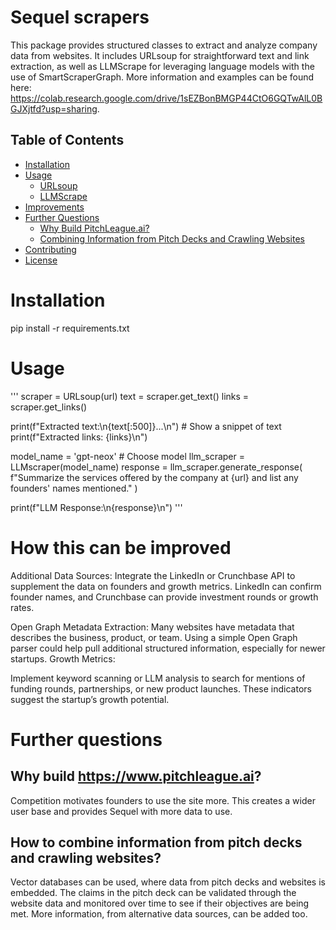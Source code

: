 # Sequel scrapers
This package provides structured classes to extract and analyze company data from websites. It includes URLsoup for straightforward text and link extraction, as well as LLMScrape for leveraging language models with the use of SmartScraperGraph. More information and examples can be found here: https://colab.research.google.com/drive/1sEZBonBMGP44CtO6GQTwAlL0BGJXjtfd?usp=sharing. 

## Table of Contents
- [Installation](#installation)
- [Usage](#usage)
  - [URLsoup](#urlsoup)
  - [LLMScrape](#llmscrape)
- [Improvements](#improvements)
- [Further Questions](#further-questions)
  - [Why Build PitchLeague.ai?](#why-build-pitchleagueai)
  - [Combining Information from Pitch Decks and Crawling Websites](#combining-information-from-pitch-decks-and-crawling-websites)
- [Contributing](#contributing)
- [License](#license)

# Installation

pip install -r requirements.txt

# Usage
'''
scraper = URLsoup(url) 
text = scraper.get_text()
links = scraper.get_links()

print(f"Extracted text:\n{text[:500]}...\n")  # Show a snippet of text
print(f"Extracted links: {links}\n")

model_name = 'gpt-neox'  # Choose model
llm_scraper = LLMscraper(model_name)
response = llm_scraper.generate_response(
    f"Summarize the services offered by the company at {url} and list any founders' names mentioned."
)

print(f"LLM Response:\n{response}\n")
'''

# How this can be improved

Additional Data Sources:
Integrate the LinkedIn or Crunchbase API to supplement the data on founders and growth metrics. LinkedIn can confirm founder names, and Crunchbase can provide investment rounds or growth rates.

Open Graph Metadata Extraction:
Many websites have metadata that describes the business, product, or team. Using a simple Open Graph parser could help pull additional structured information, especially for newer startups.
Growth Metrics:

Implement keyword scanning or LLM analysis to search for mentions of funding rounds, partnerships, or new product launches. These indicators suggest the startup’s growth potential.

# Further questions

## Why build https://www.pitchleague.ai?

Competition motivates founders to use the site more. This creates a wider user base and provides Sequel with more data to use. 

## How to combine information from pitch decks and crawling websites?

Vector databases can be used, where data from pitch decks and websites is embedded. The claims in the pitch deck can be validated through the website data and monitored over time to see if their objectives are being met. More information, from alternative data sources, can be added too.